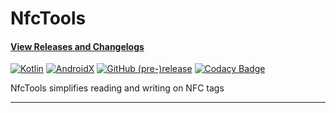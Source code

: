 # NfcTools

#### [View Releases and Changelogs](https://github.com/fctaddia/NfcTools/releases)

[![Kotlin](https://img.shields.io/badge/Kotlin-1.3.61-6200EE.svg?style=flat-square)](http://kotlinlang.org)
[![AndroidX](https://img.shields.io/badge/AndroidX-1.3.1-3700B3.svg?style=flat-square)](https://developer.android.com/jetpack/androidx/)
[![GitHub (pre-)release](https://img.shields.io/github/v/release/fctaddia/nfctools.svg?color=3700B3&include_prereleases&label=Release&style=flat-square)](./../../releases)
[![Codacy Badge](https://api.codacy.com/project/badge/Grade/0a4acc30a9ce440087f7688735359bb8)](https://www.codacy.com/app/drummeraidan_50/nfctools?utm_source=github.com&amp;utm_medium=referral&amp;utm_content=fctaddia/nfctools&amp;utm_campaign=Badge_Grade)

NfcTools simplifies reading and writing on NFC tags

---
